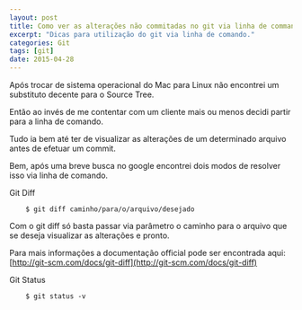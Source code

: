 ```yaml
---
layout: post
title: Como ver as alterações não commitadas no git via linha de commando
excerpt: "Dicas para utilização do git via linha de comando."
categories: Git
tags: [git]
date: 2015-04-28
---
```


Após trocar de sistema operacional do Mac para Linux não encontrei um substituto decente para o Source Tree. 

Então ao invés de me contentar com um cliente mais ou menos decidi partir para a linha de comando.

Tudo ia bem até ter de visualizar as alterações de um determinado arquivo antes de efetuar um commit.

Bem, após uma breve busca no google encontrei dois modos de resolver isso via linha de comando.

Git Diff

~~~ shell
	$ git diff caminho/para/o/arquivo/desejado
~~~

Com o git diff só basta passar via parâmetro o caminho para o arquivo que se deseja visualizar as alterações e pronto.

Para mais informações a documentação official pode ser encontrada aqui: [http://git-scm.com/docs/git-diff](http://git-scm.com/docs/git-diff)


Git Status

~~~ shell
	$ git status -v
~~~
